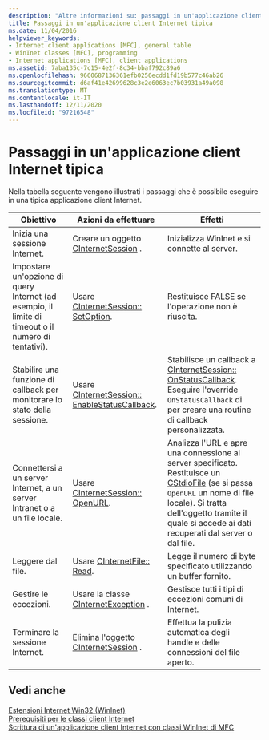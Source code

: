 ```yaml
---
description: "Altre informazioni su: passaggi in un'applicazione client Internet tipica"
title: Passaggi in un'applicazione client Internet tipica
ms.date: 11/04/2016
helpviewer_keywords:
- Internet client applications [MFC], general table
- WinInet classes [MFC], programming
- Internet applications [MFC], client applications
ms.assetid: 7aba135c-7c15-4e2f-8c34-bbaf792c89a6
ms.openlocfilehash: 9660687136361efb0256ecdd1fd19b577c46ab26
ms.sourcegitcommit: d6af41e42699628c3e2e6063ec7b03931a49a098
ms.translationtype: MT
ms.contentlocale: it-IT
ms.lasthandoff: 12/11/2020
ms.locfileid: "97216548"
---
```

# <a name="steps-in-a-typical-internet-client-application"></a>Passaggi in un'applicazione client Internet tipica

Nella tabella seguente vengono illustrati i passaggi che è possibile eseguire in una tipica applicazione client Internet.

|Obiettivo|Azioni da effettuare|Effetti|
|---------------|----------------------|-------------|
|Inizia una sessione Internet.|Creare un oggetto [CInternetSession](../mfc/reference/cinternetsession-class.md) .|Inizializza WinInet e si connette al server.|
|Impostare un'opzione di query Internet (ad esempio, il limite di timeout o il numero di tentativi).|Usare [CInternetSession:: SetOption](../mfc/reference/cinternetsession-class.md#setoption).|Restituisce FALSE se l'operazione non è riuscita.|
|Stabilire una funzione di callback per monitorare lo stato della sessione.|Usare [CInternetSession:: EnableStatusCallback](../mfc/reference/cinternetsession-class.md#enablestatuscallback).|Stabilisce un callback a [CInternetSession:: OnStatusCallback](../mfc/reference/cinternetsession-class.md#onstatuscallback). Eseguire l'override `OnStatusCallback` di per creare una routine di callback personalizzata.|
|Connettersi a un server Internet, a un server Intranet o a un file locale.|Usare [CInternetSession:: OpenURL](../mfc/reference/cinternetsession-class.md#openurl).|Analizza l'URL e apre una connessione al server specificato. Restituisce un [CStdioFile](../mfc/reference/cstdiofile-class.md) (se si passa `OpenURL` un nome di file locale). Si tratta dell'oggetto tramite il quale si accede ai dati recuperati dal server o dal file.|
|Leggere dal file.|Usare [CInternetFile:: Read](../mfc/reference/cinternetfile-class.md#read).|Legge il numero di byte specificato utilizzando un buffer fornito.|
|Gestire le eccezioni.|Usare la classe [CInternetException](../mfc/reference/cinternetexception-class.md) .|Gestisce tutti i tipi di eccezioni comuni di Internet.|
|Terminare la sessione Internet.|Elimina l'oggetto [CInternetSession](../mfc/reference/cinternetsession-class.md) .|Effettua la pulizia automatica degli handle e delle connessioni del file aperto.|

## <a name="see-also"></a>Vedi anche

[Estensioni Internet Win32 (WinInet)](../mfc/win32-internet-extensions-wininet.md)<br/>
[Prerequisiti per le classi client Internet](../mfc/prerequisites-for-internet-client-classes.md)<br/>
[Scrittura di un'applicazione client Internet con classi WinInet di MFC](../mfc/writing-an-internet-client-application-using-mfc-wininet-classes.md)
